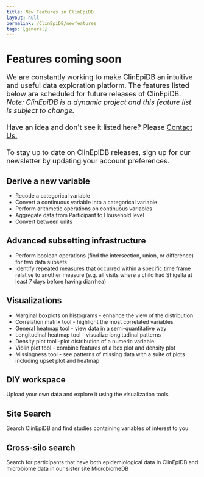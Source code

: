 ```yaml
---
title: New Features in ClinEpiDB
layout: null
permalink: /ClinEpiDB/newfeatures
tags: [general]
---
```

<div id="ce-static-content">

  <h1>Features coming soon</h1>
   <p style="font-size:130%">
    We are constantly working to make ClinEpiDB an intuitive and useful data exploration platform. The features listed below are scheduled for future releases of ClinEpiDB. <i>Note: ClinEpiDB is a dynamic project and this feature list is subject to change.</i>
    <br>
    <br>
    Have an idea and don't see it listed here? Please <a href="https://clinepidb.org/ce/app/contact-us">Contact Us.</a>
    <br>
    <br>
    To stay up to date on ClinEpiDB releases, sign up for our newsletter by updating your account preferences.
  </p>
  
  <!-- Feature List-->
  <h2 id="DerivedVariables">Derive a new variable</h2>
    <div>
      <ul>
      <li>Recode a categorical variable</li>
      <li>Convert a continuous variable into a categorical variable</li>
      <li>Perform arithmetic operations on continuous variables</li>
      <li>Aggregate data from Participant to Household level</li>
      <li>Convert between units</li>
      </ul>
    </div>

  <h2 id="AdvancedSubsetting">Advanced subsetting infrastructure</h2>
    <div>
      <ul>
      <li>Perform boolean operations (find the intersection, union, or difference) for two data subsets</li>
      <li>Identify repeated measures that occurred within a specific time frame relative to another measure (e.g. all visits where a child had Shigella at least 7 days before having diarrhea)</li>
      </ul>
    </div>

  <h2 id="Visualizations">Visualizations</h2>
    <div>
      <ul>
      <li>Marginal boxplots on histograms - enhance the view of the distribution</li>
      <li>Correlation matrix tool - highlight the most correlated variables</li>
      <li>General heatmap tool - view data in a semi-quantitative way</li>
      <li>Longitudinal heatmap tool - visualize longitudinal patterns</li>
      <li>Density plot tool -plot distribution of a numeric variable</li>
      <li>Violin plot tool - combine features of a box plot and density plot</li>
      <li>Missingness tool - see patterns of missing data with a suite of plots including upset plot and heatmap</li>
      </ul>
    </div>

  <h2 id="DIY">DIY workspace</h2>
    <div>
      <p>
      Upload your own data and explore it using the visualization tools
      </p>
    </div>

  <h2 id="SiteSearch">Site Search</h2>
    <div>
    <p>
    Search ClinEpiDB and find studies containing variables of interest to you
    </p>
  </div>

  <h2 id="Cross-siloSearch">Cross-silo search</h2>
  <div>
    <p>
    Search for participants that have both epidemiological data in ClinEpiDB and microbiome data in our sister site MicrobiomeDB
    </p>
  </div>

  <!-- END Feature List-->

</div>
